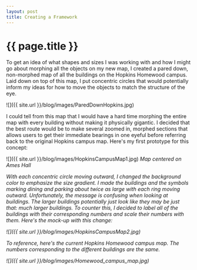 ```yaml
---
layout: post
title: Creating a Framework
---
```


{{ page.title }}
================

<p class="meta">

To get an idea of what shapes and sizes I was working with and how I might go about morphing all the objects on my new map, I created a pared down, non-morphed map of all the buildings on the Hopkins Homewood campus. Laid down on top of this map, I put concentric circles that would potentially inform my ideas for how to move the objects to match the structure of the eye.

![]({{ site.url }}/blog/images/ParedDownHopkins.jpg)

I could tell from this map that I would have a hard time morphing the entire map with every building without making it physically gigantic. I decided that the best route would be to make several zoomed in, morphed sections that allows users to get their immediate bearings in one eyeful before referring back to the original Hopkins campus map. Here's my first prototype for this concept:

![]({{ site.url }}/blog/images/HopkinsCampusMap1.jpg)
<i> Map centered on Ames Hall <i/>

With each concentric circle moving outward, I changed the background color to emphasize the size gradient. I made the buildings and the symbols marking dining and parking about twice as large with each ring moving outward. Unfortunately, the message is confusing when looking at buildings. The larger buildings potentially just look like they may be just that: much larger buildings. To counter this, I decided to label all of the buildings with their corresponding numbers and scale their numbers with them. Here's the mock-up with this change:

![]({{ site.url }}/blog/images/HopkinsCampusMap2.jpg)

To reference, here's the current Hopkins Homewood campus map. The numbers corresponding to the different buildings are the same.

![]({{ site.url }}/blog/images/Homewood_campus_map.jpg)


